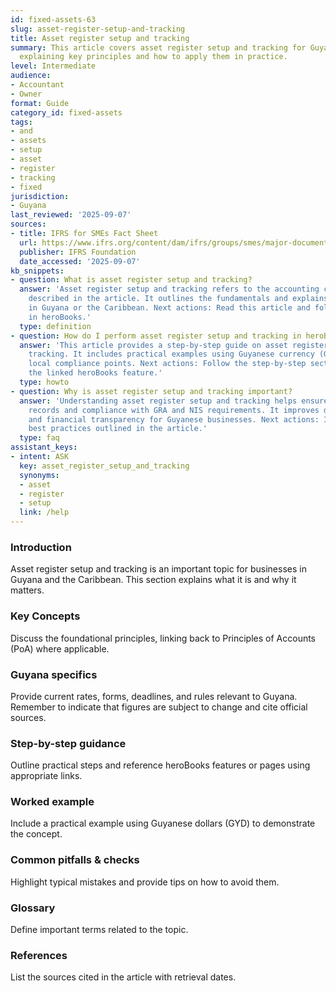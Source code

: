 ```yaml
---
id: fixed-assets-63
slug: asset-register-setup-and-tracking
title: Asset register setup and tracking
summary: This article covers asset register setup and tracking for Guyanese businesses,
  explaining key principles and how to apply them in practice.
level: Intermediate
audience:
- Accountant
- Owner
format: Guide
category_id: fixed-assets
tags:
- and
- assets
- setup
- asset
- register
- tracking
- fixed
jurisdiction:
- Guyana
last_reviewed: '2025-09-07'
sources:
- title: IFRS for SMEs Fact Sheet
  url: https://www.ifrs.org/content/dam/ifrs/groups/smes/major-documents/sme-fact-sheet-dec-16.pdf
  publisher: IFRS Foundation
  date_accessed: '2025-09-07'
kb_snippets:
- question: What is asset register setup and tracking?
  answer: 'Asset register setup and tracking refers to the accounting concept or practice
    described in the article. It outlines the fundamentals and explains why it matters
    in Guyana or the Caribbean. Next actions: Read this article and follow the steps
    in heroBooks.'
  type: definition
- question: How do I perform asset register setup and tracking in heroBooks?
  answer: 'This article provides a step-by-step guide on asset register setup and
    tracking. It includes practical examples using Guyanese currency (GYD) and highlights
    local compliance points. Next actions: Follow the step-by-step section and use
    the linked heroBooks feature.'
  type: howto
- question: Why is asset register setup and tracking important?
  answer: 'Understanding asset register setup and tracking helps ensure accurate accounting
    records and compliance with GRA and NIS requirements. It improves decision-making
    and financial transparency for Guyanese businesses. Next actions: Implement the
    best practices outlined in the article.'
  type: faq
assistant_keys:
- intent: ASK
  key: asset_register_setup_and_tracking
  synonyms:
  - asset
  - register
  - setup
  link: /help
---
```


### Introduction
Asset register setup and tracking is an important topic for businesses in Guyana and the Caribbean. This section explains what it is and why it matters.

### Key Concepts
Discuss the foundational principles, linking back to Principles of Accounts (PoA) where applicable.

### Guyana specifics
Provide current rates, forms, deadlines, and rules relevant to Guyana. Remember to indicate that figures are subject to change and cite official sources.

### Step-by-step guidance
Outline practical steps and reference heroBooks features or pages using appropriate links.

### Worked example
Include a practical example using Guyanese dollars (GYD) to demonstrate the concept.

### Common pitfalls & checks
Highlight typical mistakes and provide tips on how to avoid them.

### Glossary
Define important terms related to the topic.

### References
List the sources cited in the article with retrieval dates.